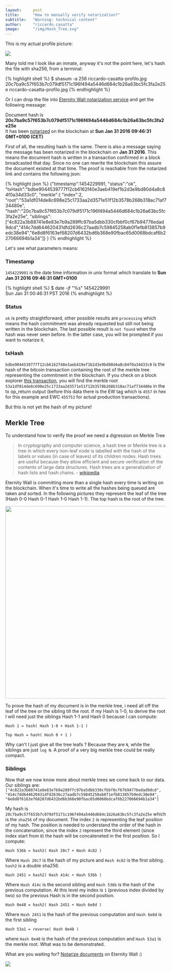 ```yaml
---
layout:     post
title:      "How to manually verify notarization?"
subtitle:   "Warning: technical content"
author:     "riccardo.casatta"
image:      "/img/Hash_Tree.svg"
---
```


This is my actual profile picture:

<a href="{{ site.baseurl }}/img/riccardo-casatta-profilo.jpg">
<img src="{{ site.baseurl }}/img/riccardo-casatta-profilo.jpg" class="center-block" style="cursor:pointer">
</a>

Many told me I look like an inmate, anyway it's not the point here, let's hash the file with sha256, from a terminal:

{% highlight shell %}
$ shasum -a 256 riccardo-casatta-profilo.jpg
20c7ba9c57f653b7c079df5171c196f494a5446d684c1b26a63bc5fc3fa2e25e  riccardo-casatta-profilo.jpg
{% endhighlight %}

Or I can drop the file into [Eternity Wall notarization service](http://eternitywall.it/notarize) and get the following message:

<div class="text-center"><div class="alert alert-success" style="word-wrap: break-word;">Document hash is <strong>20c7ba9c57f653b7c079df5171c196f494a5446d684c1b26a63bc5fc3fa2e25e</strong><br>It has been <a href="http://eternitywall.it/v1/hash/20c7ba9c57f653b7c079df5171c196f494a5446d684c1b26a63bc5fc3fa2e25e" class="alert-link">notarized</a> on the blockchain at <strong>Sun Jan 31 2016 09:46:31 GMT+0100 (CET)</strong></div></div>

First of all, the resulting hash is the same.
There is also a message saying the message has been notarized in the blockchain on **Jan 31 2016**.
This means the document hash is written in a transaction confirmed in a block broadcasted that day.
Since no one can rewrite the blockchain this assure the document existed at that time.
The proof is reachable from the notarized link and contains the following json:

{% highlight json %}
{"timestamp":1454229991,
"status":"ok",
"txHash":"bdbe9044539777f12cb6162f40e3aeb419ef1b2d3e9bd80d4a8c84f0a34d33c0",
"merkle":{
  "index":2,
  "root":"53a1df014de8c698e25c1733aa2d3571e51f12b3578b268b318ac71af734480e",
  "hash":"20c7ba9c57f653b7c079df5171c196f494a5446d684c1b26a63bc5fc3fa2e25e",
  "siblings":["4c822a3b88741e8e83e7b9a289ffc97ba5dbb330cfbbf0cf67b94776edad9dcd","414c7dd644620431dfd2636c27aadb7c59845258ab0f1efb813857b9edc38e94","6e8d8f6163ef68207d6432bd6b368e90fbac65d0068bdcaf6b227066694b1a34"]}
}
{% endhighlight %}

Let's see what parameters means:

### Timestamp

`1454229991` is the date time information in unix format which translate to **Sun Jan 31 2016 09:46:31 GMT+0100**

{% highlight shell %}
$ date -jf "%s" 1454229991                  
Sun Jan 31 00:46:31 PST 2016
{% endhighlight %}

### Status

`ok` is pretty straightforward, other possible results are `processing` which means the hash commitment was already requested but still not being written in the blockchain. The last possible result is `not found` when the hash was never seen before. In the latter case, you will be prompted if you want to notarize it.

### txHash

`bdbe9044539777f12cb6162f40e3aeb419ef1b2d3e9bd80d4a8c84f0a34d33c0` is the hash of the bitcoin transaction containing the root of the merkle tree representing the commitment in the blockchain. If you check on a block explorer [this transaction](https://blockchain.info/tx/bdbe9044539777f12cb6162f40e3aeb419ef1b2d3e9bd80d4a8c84f0a34d33c0), you will find the merkle root `53a1df014de8c698e25c1733aa2d3571e51f12b3578b268b318ac71af734480e` in the tx op_return output (before this data there is the EW tag which is `4557` in hex for this example and EWC `455753` for actual production transactions).

But this is not yet the hash of my picture!

## Merkle Tree

To understand how to verify the proof we need a digression on Merkle Tree

> In cryptography and computer science, a hash tree or Merkle tree is a tree in which every non-leaf node is labelled with the hash of the labels or values (in case of leaves) of its children nodes. Hash trees are useful because they allow efficient and secure verification of the contents of large data structures. Hash trees are a generalization of hash lists and hash chains. - [wikipedia](https://en.wikipedia.org/wiki/Merkle_tree)

Eternity Wall is committing more than a single hash every time is writing on the blockchain.
When it's time to write all the hashes being queued are taken and sorted. In the following pictures they represent the leaf of the tree (Hash 0-0 Hash 0-1 Hash 1-0 Hash 1-1). The top hash is the root of the tree.

<a href="{{ site.baseurl }}/img/Hash_Tree.svg">
<img src="{{ site.baseurl }}/img/Hash_Tree.svg" width="600px" class="center-block" style="cursor:pointer">
</a>

To prove the hash of my document is in the merkle tree, i need all off the leaf of the tree or the sibling till the root.
If my Hash is 1-0, to derive the root I will need just the siblings Hash 1-1 and Hash 0 because I can compute:

`Hash 1 = hash( Hash 1-0 + Hash 1-1 )`

`Top Hash = hash( Hash 0 + 1 )`

Why can't I just give all the tree leafs ? Because they are `N`, while the siblings are just `log N`. A proof of a very big merkle tree could be really compact.

### Siblings

Now that we now know more about merkle trees we come back to our data. Our siblings are:
`["4c822a3b88741e8e83e7b9a289ffc97ba5dbb330cfbbf0cf67b94776edad9dcd", "414c7dd644620431dfd2636c27aadb7c59845258ab0f1efb813857b9edc38e94", "6e8d8f6163ef68207d6432bd6b368e90fbac65d0068bdcaf6b227066694b1a34"]`

My hash is `20c7ba9c57f653b7c079df5171c196f494a5446d684c1b26a63bc5fc3fa2e25e` which is the `sha256` of my document.
The index `2` is representing the leaf position of my hash. The position is needed to understand the order of the hash in the concatenation, since the index `2` represent the third element (since index start from `0`) the hash will be concateneted in the first position. So I compute:

`Hash 536b = hash2( Hash 20c7 + Hash 4c82 )`

Where `Hash 20c7` is the hash of my picture and `Hash 4c82` is the first sibling. `hash2` is a double sha256.

`Hash 2451 = hash2( Hash 414c + Hash 536b )`

Where `Hash 414c` is the second sibling and `Hash 536b` is the hash of the previous computation. At this level my index is `1` (previous index divided by two) so the previous Hash is in the second position.

`Hash 0e48 = hash2( Hash 2451 + Hash 6e8d )`

Where `Hash 2451` is the hash of the previous computation and `Hash 6e8d` is the first sibling

`Hash 53a1 = reverse( Hash 0e48 )`

where `Hash 0e48` is the hash of the previous computation and `Hash 53a1` is the merkle root. What was to be demonstrated.

What are you waiting for? [Notarize documents](http://eternitywall.it/notarize) on Eternity Wall :)

<a href="http://eternitywall.it/notarize">
<img src="{{ site.baseurl }}/img/certificate-smaller.png" class="center-block" style="cursor:pointer">
</a>
